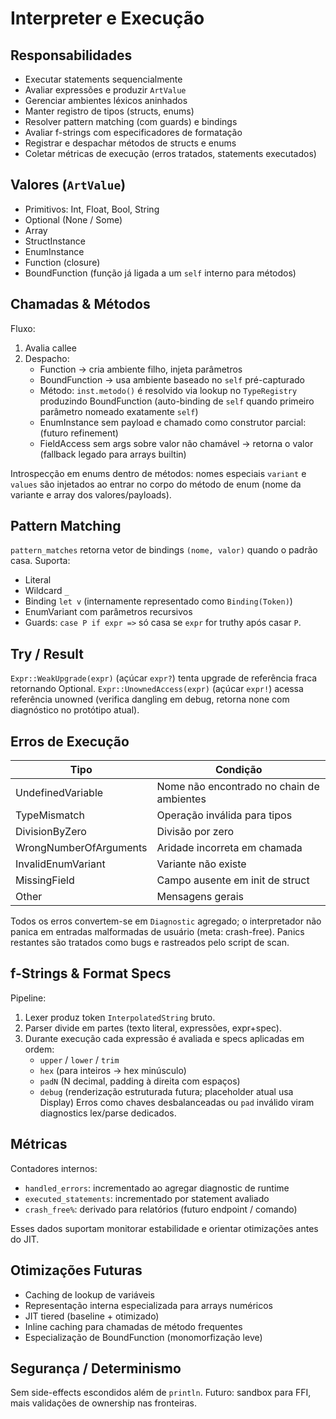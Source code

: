 # Interpreter e Execução

## Responsabilidades
- Executar statements sequencialmente
- Avaliar expressões e produzir `ArtValue`
- Gerenciar ambientes léxicos aninhados
- Manter registro de tipos (structs, enums)
- Resolver pattern matching (com guards) e bindings
- Avaliar f-strings com especificadores de formatação
- Registrar e despachar métodos de structs e enums
- Coletar métricas de execução (erros tratados, statements executados)

## Valores (`ArtValue`)
- Primitivos: Int, Float, Bool, String
- Optional (None / Some)
- Array
- StructInstance
- EnumInstance
- Function (closure)
- BoundFunction (função já ligada a um `self` interno para métodos)

## Chamadas & Métodos
Fluxo:
1. Avalia callee
2. Despacho:
   - Function -> cria ambiente filho, injeta parâmetros
   - BoundFunction -> usa ambiente baseado no `self` pré-capturado
   - Método: `inst.metodo()` é resolvido via lookup no `TypeRegistry` produzindo BoundFunction (auto-binding de `self` quando primeiro parâmetro nomeado exatamente `self`)
   - EnumInstance sem payload e chamado como construtor parcial: (futuro refinement)
   - FieldAccess sem args sobre valor não chamável -> retorna o valor (fallback legado para arrays builtin)

Introspecção em enums dentro de métodos: nomes especiais `variant` e `values` são injetados ao entrar no corpo do método de enum (nome da variante e array dos valores/payloads).

## Pattern Matching
`pattern_matches` retorna vetor de bindings `(nome, valor)` quando o padrão casa.
Suporta:
- Literal
- Wildcard `_`
- Binding `let v` (internamente representado como `Binding(Token)`)
- EnumVariant com parâmetros recursivos
- Guards: `case P if expr =>` só casa se `expr` for truthy após casar `P`.

## Try / Result
`Expr::WeakUpgrade(expr)` (açúcar `expr?`) tenta upgrade de referência fraca retornando Optional.
`Expr::UnownedAccess(expr)` (açúcar `expr!`) acessa referência unowned (verifica dangling em debug, retorna none com diagnóstico no protótipo atual).

## Erros de Execução
| Tipo | Condição |
|------|----------|
| UndefinedVariable | Nome não encontrado no chain de ambientes |
| TypeMismatch | Operação inválida para tipos |
| DivisionByZero | Divisão por zero |
| WrongNumberOfArguments | Aridade incorreta em chamada |
| InvalidEnumVariant | Variante não existe |
| MissingField | Campo ausente em init de struct |
| Other | Mensagens gerais |

Todos os erros convertem-se em `Diagnostic` agregado; o interpretador não panica em entradas malformadas de usuário (meta: crash-free). Panics restantes são tratados como bugs e rastreados pelo script de scan.

## f-Strings & Format Specs
Pipeline:
1. Lexer produz token `InterpolatedString` bruto.
2. Parser divide em partes (texto literal, expressões, expr+spec).
3. Durante execução cada expressão é avaliada e specs aplicadas em ordem:
   - `upper` / `lower` / `trim`
   - `hex` (para inteiros -> hex minúsculo)
   - `padN` (N decimal, padding à direita com espaços)
   - `debug` (renderização estruturada futura; placeholder atual usa Display)
Erros como chaves desbalanceadas ou `pad` inválido viram diagnostics lex/parse dedicados.

## Métricas
Contadores internos:
- `handled_errors`: incrementado ao agregar diagnostic de runtime
- `executed_statements`: incrementado por statement avaliado
- `crash_free%`: derivado para relatórios (futuro endpoint / comando)

Esses dados suportam monitorar estabilidade e orientar otimizações antes do JIT.

## Otimizações Futuras
- Caching de lookup de variáveis
- Representação interna especializada para arrays numéricos
- JIT tiered (baseline + otimizado)
- Inline caching para chamadas de método frequentes
- Especialização de BoundFunction (monomorfização leve)

## Segurança / Determinismo
Sem side-effects escondidos além de `println`. Futuro: sandbox para FFI, mais validações de ownership nas fronteiras.
